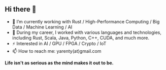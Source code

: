 ## Hi there 👋

- 🔭 I’m currently working with Rust / High-Performance Computing / Big Data / Machine Learning / AI
- 👯 During my career, I worked with various languages and technologies, including Rust, Scala, Java, Python, C++, CUDA, and much more.
- ⚡ Interested in AI / GPU / FPGA / Crypto / IoT
- 📫 How to reach me: yarenty(at)gmail.com


__Life isn't as serious as the mind makes it out to be.__
<!--
**yarenty/yarenty** is a ✨ _special_ ✨ repository because its `README.md` (this file) appears on your GitHub profile.

Here are some ideas to get you started:

- 🔭 I’m currently working on ...
- 🌱 I’m currently learning ...
- 👯 I’m looking to collaborate on ...
- 🤔 I’m looking for help with ...
- 💬 Ask me about ...
- 📫 How to reach me: ...
- 😄 Pronouns: ...
- ⚡ Fun fact: ...
-->
